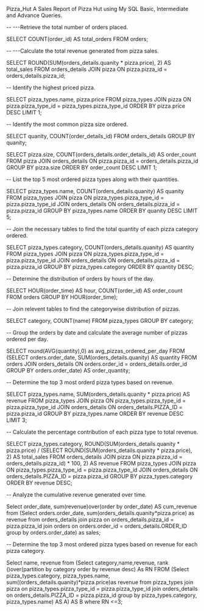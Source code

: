 Pizza_Hut
A Sales Report of Pizza Hut using My SQL Basic, Intermediate and Advance Queries.

-- ---Retrieve the total number of orders placed.

SELECT 
    COUNT(order_id) AS total_orders
FROM
    orders;


-- ---Calculate the total revenue generated from pizza sales. 


SELECT 
    ROUND(SUM(orders_details.quanity * pizza.price),
            2) AS total_sales
FROM
    orders_details
        JOIN
    pizza ON pizza.pizza_id = orders_details.pizza_id;
    
    
--     Identify the highest priced pizza.


SELECT 
    pizza_types.name, pizza.price
FROM
    pizza_types
        JOIN
    pizza ON pizza.pizza_type_id = pizza_types.pizza_type_id
ORDER BY pizza.price DESC
LIMIT 1;


-- Identify the most common pizza size ordered.


SELECT 
    quanity, COUNT(order_details_id)
FROM
    orders_details
GROUP BY quanity;

SELECT 
    pizza.size,
    COUNT(orders_details.order_details_id) AS order_count
FROM
    pizza
        JOIN
    orders_details ON pizza.pizza_id = orders_details.pizza_id
GROUP BY pizza.size
ORDER BY order_count DESC
LIMIT 1;


-- List the top 5 most ordered pizza types along with their quantities.


SELECT 
    pizza_types.name, COUNT(orders_details.quanity) AS quanity
FROM
    pizza_types
        JOIN
    pizza ON pizza_types.pizza_type_id = pizza.pizza_type_id
        JOIN
    orders_details ON orders_details.pizza_id = pizza.pizza_id
GROUP BY pizza_types.name
ORDER BY quanity DESC
LIMIT 5;



-- Join the necessary tables to find the total quantity of each pizza category ordered.


SELECT 
    pizza_types.category,
    COUNT(orders_details.quanity) AS quantity
FROM
    pizza_types
        JOIN
    pizza ON pizza_types.pizza_type_id = pizza.pizza_type_id
        JOIN
    orders_details ON orders_details.pizza_id = pizza.pizza_id
GROUP BY pizza_types.category
ORDER BY quantity DESC;


-- Determine the distribution of orders by hours of the day.



SELECT 
    HOUR(order_time) AS hour, COUNT(order_id) AS order_count
FROM
    orders
GROUP BY HOUR(order_time);


-- Join relevent tables to find the categorywise distribution of pizzas.


SELECT 
    category, COUNT(name)
FROM
    pizza_types
GROUP BY category;


-- Group the orders by date and calculate the average number of pizzas ordered per day.

SELECT 
    round(AVG(quantity),0) as avg_pizzas_ordered_per_day
FROM
    (SELECT 
        orders.order_date, SUM(orders_details.quanity) AS quantity
    FROM
        orders
    JOIN orders_details ON orders.order_id = orders_details.order_id
    GROUP BY orders.order_date) AS order_quantity;
    
    
--     Determine the top 3 most orderd pizza types based on revenue. 


SELECT 
    pizza_types.name,
    SUM(orders_details.quanity * pizza.price) AS revenue
FROM
    pizza_types
        JOIN
    pizza ON pizza_types.pizza_type_id = pizza.pizza_type_id
        JOIN
    orders_details ON orders_details.PIZZA_ID = pizza.pizza_id
GROUP BY pizza_types.name
ORDER BY revenue DESC
LIMIT 3;



-- Calculate the percentage contribution of each pizza type to total revenue.


SELECT 
    pizza_types.category,
    ROUND(SUM(orders_details.quanity * pizza.price) / (SELECT 
                    ROUND(SUM(orders_details.quanity * pizza.price),
                                2) AS total_sales
                FROM
                    orders_details
                        JOIN
                    pizza ON pizza.pizza_id = orders_details.pizza_id) * 100,
            2) AS revenue
FROM
    pizza_types
        JOIN
    pizza ON pizza_types.pizza_type_id = pizza.pizza_type_id
        JOIN
    orders_details ON orders_details.PIZZA_ID = pizza.pizza_id
GROUP BY pizza_types.category
ORDER BY revenue DESC;



-- Analyze the cumulative revenue generated over time.

Select order_date,
sum(revenue)over(order by order_date) AS cum_revenue
from
(Select orders.order_date,
sum(orders_details.quanity*pizza.price) as revenue
from orders_details join pizza
on orders_details.pizza_id = pizza.pizza_id
join orders
on orders.order_id = orders_details.ORDER_ID
group by orders.order_date) as sales;


-- Determine the top 3 most ordered pizza types based on revenue for each pizza category.


Select name, revenue
from
(Select category,name,revenue,
rank ()over(partition by category order by revenue desc) As RN
FROM
(Select pizza_types.category, pizza_types.name,
sum((orders_details.quanity)*pizza.price)as revenue
from pizza_types join pizza
on pizza_types.pizza_type_id = pizza.pizza_type_id
join orders_details
on orders_details.PIZZA_ID = pizza.pizza_id
group by pizza_types.category, pizza_types.name) AS A) AS B
where RN <=3;
